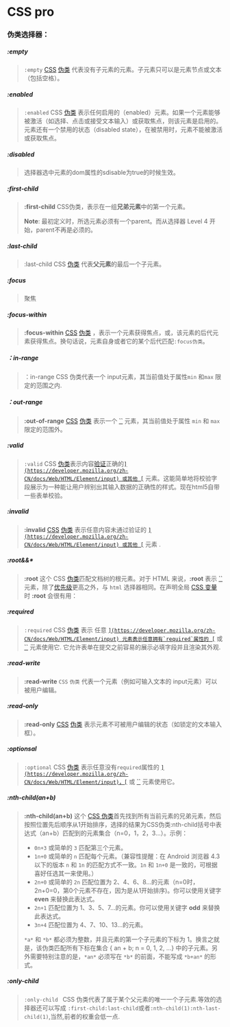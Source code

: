 # CSS pro

### 伪类选择器：

##### :empty

> `:empty` [CSS](https://developer.mozilla.org/en-US/docs/Web/CSS) [伪类](https://developer.mozilla.org/zh-CN/CSS/Pseudo-classes) 代表没有子元素的元素。子元素只可以是元素节点或文本（包括空格）。

##### :enabled

> `:enabled` CSS [伪类](https://developer.mozilla.org/zh-CN/CSS/Pseudo-classes) 表示任何启用的（enabled）元素。如果一个元素能够被激活（如选择、点击或接受文本输入）或获取焦点，则该元素是启用的。元素还有一个禁用的状态（disabled state），在被禁用时，元素不能被激活或获取焦点。

##### :disabled

> 选择器选中元素的dom属性的sdisable为true的时候生效。

##### **:first-child** 

>  **:first-child** CSS伪类，表示在一组**兄弟元素**中的第一个元素。
>
> **Note**: 最初定义时，所选元素必须有一个parent。而从选择器 Level 4 开始，parent不再是必须的。

##### :last-child

> :last-child CSS [伪类](https://developer.mozilla.org/en-US/docs/Web/CSS/Pseudo-classes) 代表**父元素**的最后一个子元素。

#####  :focus

> 聚焦

#####  **:focus-within** 

>  **:focus-within** [CSS](https://developer.mozilla.org/en-US/docs/Web/CSS) [伪类](https://developer.mozilla.org/en-US/docs/Web/CSS/Pseudo-classes) ，表示一个元素获得焦点，或，该元素的后代元素获得焦点。换句话说，元素自身或者它的某个后代匹配`:focus伪类`。

##### **：in-range**

>  ：in-range CSS 伪类代表一个 input元素，其当前值处于属性`min` 和`max` 限定的范围之内.

##### ：out-range

> **:out-of-range** [CSS](https://developer.mozilla.org/en-US/docs/Web/CSS) [伪类](https://developer.mozilla.org/en-US/docs/CSS/Pseudo-classes) 表示一个 [``](https://developer.mozilla.org/zh-CN/docs/Web/HTML/Element/input) 元素，其当前值处于属性 `min` 和 `max` 限定的范围外。

##### :valid

> `:valid` CSS [伪类](https://developer.mozilla.org/en/CSS/Pseudo-classes)表示内容[验证](https://developer.mozilla.org/en/HTML/HTML5/Constraint_validation)正确的[``](https://developer.mozilla.org/zh-CN/docs/Web/HTML/Element/input) 或其他 [``](https://developer.mozilla.org/zh-CN/docs/Web/HTML/Element/form) 元素。这能简单地将校验字段展示为一种能让用户辨别出其输入数据的正确性的样式。现在html5自带一些表单校验。

##### :invalid

> **:invalid** [CSS](https://developer.mozilla.org/en-US/docs/Web/CSS) [伪类](https://developer.mozilla.org/en-US/docs/Web/CSS/Pseudo-classes) 表示任意内容未通过验证的 [``](https://developer.mozilla.org/zh-CN/docs/Web/HTML/Element/input) 或其他 [``](https://developer.mozilla.org/zh-CN/docs/Web/HTML/Element/form) 元素 .

##### :root&&*

> **:root** 这个 CSS [伪类](https://developer.mozilla.org/zh-CN/docs/Web/CSS/Pseudo-classes)匹配文档树的根元素。对于 HTML 来说，**:root** 表示 [``](https://developer.mozilla.org/zh-CN/docs/Web/HTML/Element/html) 元素，除了[优先级](https://developer.mozilla.org/zh-CN/docs/Web/CSS/Specificity)更高之外，与 `html` 选择器相同。在声明全局 [CSS 变量](https://developer.mozilla.org/en-US/docs/Web/CSS/--*)时 **:root** 会很有用：

##### :required

> `:required` CSS [伪类](https://developer.mozilla.org/en/CSS/Pseudo-classes) 表示 任意 [``](https://developer.mozilla.org/zh-CN/docs/Web/HTML/Element/input) 元素表示任意拥有`required`属性的 [``](https://developer.mozilla.org/zh-CN/docs/Web/HTML/Element/input) 或 [``](https://developer.mozilla.org/zh-CN/docs/Web/HTML/Element/textarea) 元素使用它. 它允许表单在提交之前容易的展示必填字段并且渲染其外观. 

##### :read-write

> **:read-write** `CSS` `伪类` 代表一个元素（例如可输入文本的 input元素）可以被用户编辑。

##### :read-only

>  **:read-only** [CSS](https://developer.mozilla.org/en-US/docs/Web/CSS) [伪类](https://developer.mozilla.org/en-US/docs/CSS/Pseudo-classes) 表示元素不可被用户编辑的状态（如锁定的文本输入框）。

##### :optionsal

> `:optional` CSS [伪类](https://developer.mozilla.org/en/CSS/Pseudo-classes) 表示任意没有`required`属性的 [``](https://developer.mozilla.org/zh-CN/docs/Web/HTML/Element/input)，[``](https://developer.mozilla.org/zh-CN/docs/Web/HTML/Element/select) 或  [``](https://developer.mozilla.org/zh-CN/docs/Web/HTML/Element/textarea) 元素使用它。

##### **:nth-child(an+b)** 

> **:nth-child(an+b)** 这个 [CSS 伪类](https://developer.mozilla.org/en-US/docs/CSS/Pseudo-classes)首先找到所有当前元素的兄弟元素，然后按照位置先后顺序从1开始排序，选择的结果为CSS伪类:nth-child括号中表达式（an+b）匹配到的元素集合（n=0，1，2，3...）。示例：
>
> - `0n+3` 或简单的 `3` 匹配第三个元素。
> - `1n+0` 或简单的 `n` 匹配每个元素。（兼容性提醒：在 Android 浏览器 4.3 以下的版本 `n` 和 `1n` 的匹配方式不一致。`1n` 和 `1n+0` 是一致的，可根据喜好任选其一来使用。）
> - `2n+0` 或简单的 `2n` 匹配位置为 2、4、6、8...的元素（n=0时，2n+0=0，第0个元素不存在，因为是从1开始排序)。你可以使用关键字 **even** 来替换此表达式。
> - `2n+1` 匹配位置为 1、3、5、7...的元素。你可以使用关键字 **odd** 来替换此表达式。
> - `3n+4` 匹配位置为 4、7、10、13...的元素。
>
> `*a*` 和 `*b*` 都必须为整数，并且元素的第一个子元素的下标为 1。换言之就是，该伪类匹配所有下标在集合 { an + b; n = 0, 1, 2, ...} 中的子元素。另外需要特别注意的是，`*an*` 必须写在 `*b*` 的前面，不能写成 `*b+an*` 的形式。

##### :only-child

> `:only-child `   CSS 伪类代表了属于某个父元素的唯一一个子元素.等效的选择器还可以写成 `:first-child:last-child`或者`:nth-child(1):nth-last-child(1)`,当然,前者的权重会低一点.
